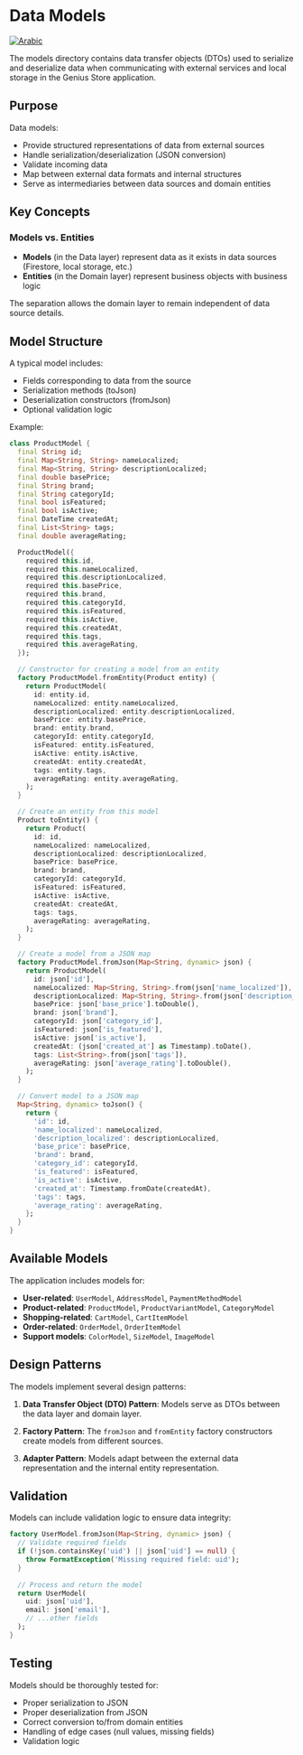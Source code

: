# Data Models

[![Arabic](https://img.shields.io/badge/Language-Arabic-blueviolet?style=for-the-badge)](README-ar.md)

The models directory contains data transfer objects (DTOs) used to serialize and deserialize data when communicating with external services and local storage in the Genius Store application.

## Purpose

Data models:

- Provide structured representations of data from external sources
- Handle serialization/deserialization (JSON conversion)
- Validate incoming data
- Map between external data formats and internal structures
- Serve as intermediaries between data sources and domain entities

## Key Concepts

### Models vs. Entities

- **Models** (in the Data layer) represent data as it exists in data sources (Firestore, local storage, etc.)
- **Entities** (in the Domain layer) represent business objects with business logic

The separation allows the domain layer to remain independent of data source details.

## Model Structure

A typical model includes:

- Fields corresponding to data from the source
- Serialization methods (toJson)
- Deserialization constructors (fromJson)
- Optional validation logic

Example:

```dart
class ProductModel {
  final String id;
  final Map<String, String> nameLocalized;
  final Map<String, String> descriptionLocalized;
  final double basePrice;
  final String brand;
  final String categoryId;
  final bool isFeatured;
  final bool isActive;
  final DateTime createdAt;
  final List<String> tags;
  final double averageRating;

  ProductModel({
    required this.id,
    required this.nameLocalized,
    required this.descriptionLocalized,
    required this.basePrice,
    required this.brand,
    required this.categoryId,
    required this.isFeatured,
    required this.isActive,
    required this.createdAt,
    required this.tags,
    required this.averageRating,
  });

  // Constructor for creating a model from an entity
  factory ProductModel.fromEntity(Product entity) {
    return ProductModel(
      id: entity.id,
      nameLocalized: entity.nameLocalized,
      descriptionLocalized: entity.descriptionLocalized,
      basePrice: entity.basePrice,
      brand: entity.brand,
      categoryId: entity.categoryId,
      isFeatured: entity.isFeatured,
      isActive: entity.isActive,
      createdAt: entity.createdAt,
      tags: entity.tags,
      averageRating: entity.averageRating,
    );
  }

  // Create an entity from this model
  Product toEntity() {
    return Product(
      id: id,
      nameLocalized: nameLocalized,
      descriptionLocalized: descriptionLocalized,
      basePrice: basePrice,
      brand: brand,
      categoryId: categoryId,
      isFeatured: isFeatured,
      isActive: isActive,
      createdAt: createdAt,
      tags: tags,
      averageRating: averageRating,
    );
  }

  // Create a model from a JSON map
  factory ProductModel.fromJson(Map<String, dynamic> json) {
    return ProductModel(
      id: json['id'],
      nameLocalized: Map<String, String>.from(json['name_localized']),
      descriptionLocalized: Map<String, String>.from(json['description_localized']),
      basePrice: json['base_price'].toDouble(),
      brand: json['brand'],
      categoryId: json['category_id'],
      isFeatured: json['is_featured'],
      isActive: json['is_active'],
      createdAt: (json['created_at'] as Timestamp).toDate(),
      tags: List<String>.from(json['tags']),
      averageRating: json['average_rating'].toDouble(),
    );
  }

  // Convert model to a JSON map
  Map<String, dynamic> toJson() {
    return {
      'id': id,
      'name_localized': nameLocalized,
      'description_localized': descriptionLocalized,
      'base_price': basePrice,
      'brand': brand,
      'category_id': categoryId,
      'is_featured': isFeatured,
      'is_active': isActive,
      'created_at': Timestamp.fromDate(createdAt),
      'tags': tags,
      'average_rating': averageRating,
    };
  }
}
```

## Available Models

The application includes models for:

- **User-related**: `UserModel`, `AddressModel`, `PaymentMethodModel`
- **Product-related**: `ProductModel`, `ProductVariantModel`, `CategoryModel`
- **Shopping-related**: `CartModel`, `CartItemModel`
- **Order-related**: `OrderModel`, `OrderItemModel`
- **Support models**: `ColorModel`, `SizeModel`, `ImageModel`

## Design Patterns

The models implement several design patterns:

1. **Data Transfer Object (DTO) Pattern**: Models serve as DTOs between the data layer and domain layer.

2. **Factory Pattern**: The `fromJson` and `fromEntity` factory constructors create models from different sources.

3. **Adapter Pattern**: Models adapt between the external data representation and the internal entity representation.

## Validation

Models can include validation logic to ensure data integrity:

```dart
factory UserModel.fromJson(Map<String, dynamic> json) {
  // Validate required fields
  if (!json.containsKey('uid') || json['uid'] == null) {
    throw FormatException('Missing required field: uid');
  }
  
  // Process and return the model
  return UserModel(
    uid: json['uid'],
    email: json['email'],
    // ...other fields
  );
}
```

## Testing

Models should be thoroughly tested for:

- Proper serialization to JSON
- Proper deserialization from JSON
- Correct conversion to/from domain entities
- Handling of edge cases (null values, missing fields)
- Validation logic
